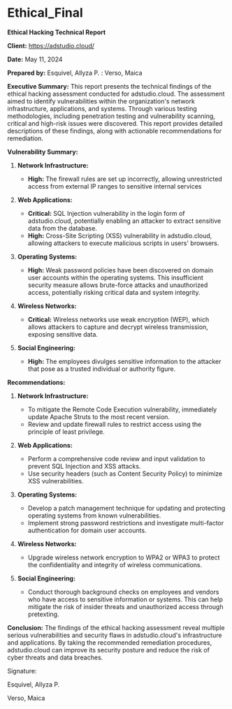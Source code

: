 # Ethical_Final
**Ethical Hacking Technical Report**

**Client:** https://adstudio.cloud/

**Date:** May 11, 2024

**Prepared by:** Esquivel, Allyza P. : Verso, Maica


**Executive Summary:** This report presents the technical findings of the ethical hacking assessment conducted for adstudio.cloud. The assessment aimed to identify vulnerabilities within the organization's network infrastructure, applications, and systems. Through various testing methodologies, including penetration testing and vulnerability scanning, critical and high-risk issues were discovered. This report provides detailed descriptions of these findings, along with actionable recommendations for remediation.

**Vulnerability Summary:**

1.  **Network Infrastructure:**
    
    -   **High:**   The firewall rules are set up incorrectly, allowing unrestricted access from external IP ranges to sensitive internal services
2.  **Web Applications:**
    
	- **Critical:** SQL Injection vulnerability in the login form of adstudio.cloud, potentially enabling an attacker to extract sensitive data from the database. 
	- **High:** Cross-Site Scripting (XSS) vulnerability in adstudio.cloud, allowing attackers to execute malicious scripts in users' browsers.
3.  **Operating Systems:**
    
	-   **High:** Weak password policies have been discovered on domain user accounts within the operating systems. This insufficient security measure allows brute-force attacks and unauthorized access, potentially risking critical data and system integrity.
4.  **Wireless Networks:**
    
    -   **Critical:** Wireless networks use weak encryption (WEP), which allows attackers to capture and decrypt wireless transmission, exposing sensitive data.
5.  **Social Engineering:**
    
    -   **High:** The employees divulges sensitive information to the attacker that pose as a trusted individual or authority figure. 

**Recommendations:**

1.  **Network Infrastructure:**
    
	- To mitigate the Remote Code Execution vulnerability, immediately update Apache Struts to the most recent version.  
	- Review and update firewall rules to restrict access using the principle of least privilege.
2.  **Web Applications:**
    
	- Perform a comprehensive code review and input validation to prevent SQL Injection and XSS attacks.  
	- Use security headers (such as Content Security Policy) to minimize XSS vulnerabilities.
3.  **Operating Systems:**
    
	- Develop a patch management technique for updating and protecting operating systems from known vulnerabilities.
	- Implement strong password restrictions and investigate multi-factor authentication for domain user accounts.
4.  **Wireless Networks:**
    
	   - Upgrade wireless network encryption to WPA2 or WPA3 to protect the confidentiality and integrity of wireless communications.
5.  **Social Engineering:**
    
    -   Conduct thorough background checks on employees and vendors who have access to sensitive information or systems. This can help mitigate the risk of insider threats and unauthorized access through pretexting.

**Conclusion:** The findings of the ethical hacking assessment reveal multiple serious vulnerabilities and security flaws in adstudio.cloud's infrastructure and applications. By taking the recommended remediation procedures, adstudio.cloud can improve its security posture and reduce the risk of cyber threats and data breaches.

Signature:

Esquivel, Allyza P.

Verso, Maica 
